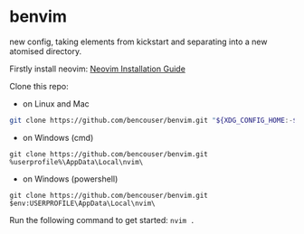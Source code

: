 # benvim
new config, taking elements from kickstart and separating into a new atomised directory.

Firstly install neovim: [Neovim Installation Guide](https://github.com/neovim/neovim/blob/master/INSTALL.md)

Clone this repo:

- on Linux and Mac
```sh
git clone https://github.com/bencouser/benvim.git "${XDG_CONFIG_HOME:-$HOME/.config}"/nvim
```

- on Windows (cmd)
```
git clone https://github.com/bencouser/benvim.git %userprofile%\AppData\Local\nvim\ 
```

- on Windows (powershell)
```
git clone https://github.com/bencouser/benvim.git $env:USERPROFILE\AppData\Local\nvim\ 
```

Run the following command to get started: `nvim .`
